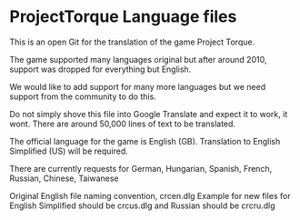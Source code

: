 # ProjectTorque Language files
This is an open Git for the translation of the game Project Torque.

The game supported many languages original but after around 2010, support was dropped for everything but English. 

We would like to add support for many more languages but we need support from the community to do this.

Do not simply shove this file into Google Translate and expect it to work, it wont.
There are around 50,000 lines of text to be translated. 

The official language for the game is English (GB).
Translation to English Simplified (US) will be required. 

There are currently requests for German, Hungarian, Spanish, French, Russian, Chinese, Taiwanese 

Original English file naming convention, crcen.dlg
Example for new files for English Simplified should be crcus.dlg and Russian should be crcru.dlg
